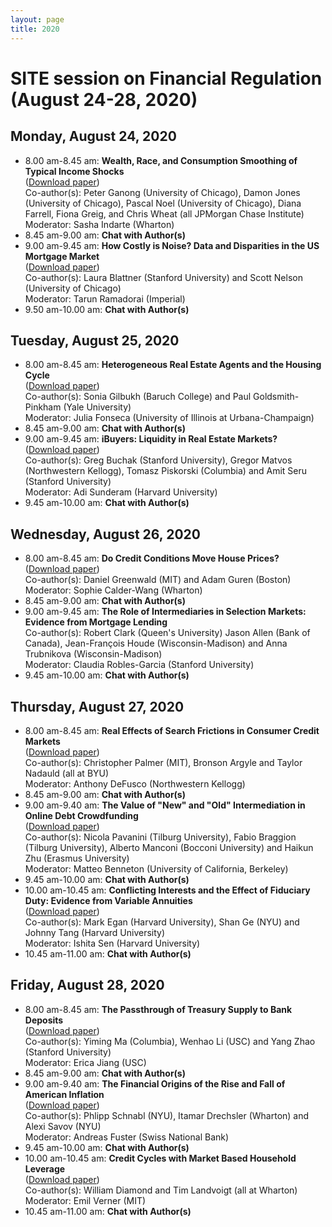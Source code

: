 ```yaml
---
layout: page
title: 2020
---
```


# SITE session on Financial Regulation (August 24-28, 2020)

## Monday, August 24, 2020
*	8.00 am-8.45 am: **Wealth, Race, and Consumption Smoothing of Typical Income Shocks**\
([Download paper](https://drive.google.com/file/d/1Gbq94mJ0RgdZ_3Ybl1VVds2FZl7CAjWn/view?usp=sharing))\
Co-author(s): Peter Ganong (University of Chicago), Damon Jones (University of Chicago), Pascal Noel (University of Chicago), Diana Farrell, Fiona Greig, and Chris Wheat (all JPMorgan Chase Institute)\
Moderator: Sasha Indarte (Wharton)
* 8.45 am-9.00 am: **Chat with Author(s)**
*	9.00 am-9.45 am: **How Costly is Noise? Data and Disparities in the US Mortgage Market**\
([Download paper](https://arxiv.org/abs/2105.07554))\
Co-author(s): Laura Blattner (Stanford University) and Scott Nelson (University of Chicago)\
Moderator: Tarun Ramadorai (Imperial)
* 9.50 am-10.00 am: **Chat with Author(s)**

## Tuesday, August 25, 2020
*	8.00 am-8.45 am: **Heterogeneous Real Estate Agents and the Housing Cycle**\
([Download paper](https://drive.google.com/file/d/144qiyL-aHSeQVJJoS5PhU4cHKHb8HlY1/view?usp=sharing))\
Co-author(s): Sonia Gilbukh (Baruch College) and Paul Goldsmith-Pinkham (Yale University)\
Moderator: Julia Fonseca (University of Illinois at Urbana-Champaign)
* 8.45 am-9.00 am: **Chat with Author(s)**
*	9.00 am-9.45 am: **iBuyers: Liquidity in Real Estate Markets?**\
([Download paper](https://ireus.nus.edu.sg/wp-content/uploads/2020/10/iBuyers-Liquidity-in-Real-Estate-Markets-by-Tomasz-Piskorski-.pdf))\
Co-author(s): Greg Buchak (Stanford University), Gregor Matvos (Northwestern Kellogg), Tomasz Piskorski (Columbia) and Amit Seru (Stanford University)\
Moderator: Adi Sunderam (Harvard University)
* 9.45 am-10.00 am: **Chat with Author(s)**

## Wednesday, August 26, 2020
*	8.00 am-8.45 am: **Do Credit Conditions Move House Prices?**\
([Download paper](https://drive.google.com/file/d/1TWvIVjaUWQoSP5KHjoxXlbC8VGo5eQzJ/view?usp=sharing))\
Co-author(s): Daniel Greenwald (MIT) and Adam Guren (Boston)\
Moderator: Sophie Calder-Wang (Wharton)
* 8.45 am-9.00 am: **Chat with Author(s)**
*	9.00 am-9.45 am: **The Role of Intermediaries in Selection Markets: Evidence from Mortgage Lending**\
Co-author(s): Robert Clark (Queen's University) Jason Allen (Bank of Canada), Jean-François Houde (Wisconsin-Madison) and Anna Trubnikova (Wisconsin-Madison)\
Moderator: Claudia Robles-Garcia (Stanford University)
* 9.45 am-10.00 am: **Chat with Author(s)**

## Thursday, August 27, 2020
*	8.00 am-8.45 am: **Real Effects of Search Frictions in Consumer Credit Markets**\
([Download paper](https://drive.google.com/file/d/1UiPce_vA6GPlB8C5Fx7M_HyEtBpKc8Zq/view?usp=sharing))\
Co-author(s): Christopher Palmer (MIT), Bronson Argyle and Taylor Nadauld (all at BYU)\
Moderator: Anthony DeFusco (Northwestern Kellogg)
* 8.45 am-9.00 am: **Chat with Author(s)**
*	9.00 am-9.40 am: **The Value of "New" and "Old" Intermediation in Online Debt Crowdfunding**\
([Download paper](https://drive.google.com/file/d/1DjdeNQxcjFM9jwnxT_OS3KrT8RYPfyS0/view?usp=sharing))\
Co-author(s): Nicola Pavanini (Tilburg University), Fabio Braggion (Tilburg University), Alberto Manconi (Bocconi University) and Haikun Zhu (Erasmus University)\
Moderator: Matteo Benneton (University of California, Berkeley)
* 9.45 am-10.00 am: **Chat with Author(s)**
*	10.00 am-10.45 am: **Conflicting Interests and the Effect of Fiduciary Duty: Evidence from Variable Annuities**\
([Download paper](https://drive.google.com/file/d/1356fGql59gworRQyWlD-euC-8apxXfHo/view?usp=sharing))\
Co-author(s): Mark Egan (Harvard University), Shan Ge (NYU) and Johnny Tang (Harvard University)\
Moderator: Ishita Sen (Harvard University)
* 10.45 am-11.00 am: **Chat with Author(s)**

## Friday, August 28, 2020

*	8.00 am-8.45 am: **The Passthrough of Treasury Supply to Bank Deposits**\
([Download paper](https://drive.google.com/file/d/1jOgW8Zrb1K2i-JJz5oQcg7I_3WUNEoYv/view?usp=sharing))\
Co-author(s): Yiming Ma (Columbia), Wenhao Li (USC) and Yang Zhao (Stanford University)\
Moderator: Erica Jiang (USC)
* 8.45 am-9.00 am: **Chat with Author(s)**
*	9.00 am-9.40 am:	**The Financial Origins of the Rise and Fall of American Inflation**\
([Download paper](https://drive.google.com/file/d/1-81SvEWqJovQU1nmn7xDbCJW5BMC-vwK/view?usp=sharing))\
Co-author(s): Phlipp Schnabl (NYU), Itamar Drechsler (Wharton) and Alexi Savov (NYU)\
Moderator: Andreas Fuster (Swiss National Bank)
* 9.45 am-10.00 am: **Chat with Author(s)**
*	10.00 am-10.45 am:	**Credit Cycles with Market Based Household Leverage**\
([Download paper](https://doi.org/10.1016/j.jfineco.2021.11.001))\
Co-author(s): William Diamond and Tim Landvoigt (all at Wharton)\
Moderator: Emil Verner (MIT)
* 10.45 am-11.00 am: **Chat with Author(s)**
